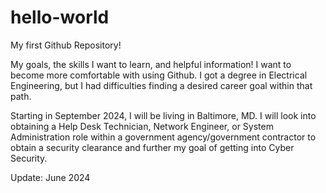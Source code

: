 # hello-world
My first Github Repository! 

My goals, the skills I want to learn, and helpful information! 
I want to become more comfortable with using Github. I got a degree in Electrical Engineering, but I had difficulties finding a 
desired career goal within that path. 

Starting in September 2024, I will be living in Baltimore, MD. I will look into obtaining a Help Desk Technician, Network Engineer, or System Administration role within a government agency/government contractor to obtain a 
security clearance and further my goal of getting into Cyber Security. 

Update: June 2024

